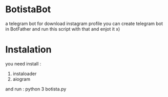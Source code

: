 # BotistaBot
a telegram bot for download instagram profile
you can create telegram bot in BotFather and run this script with that and enjot it x)

# Instalation
you need install : 
1. instaloader
2. aiogram

and run :
python 3 botista.py
